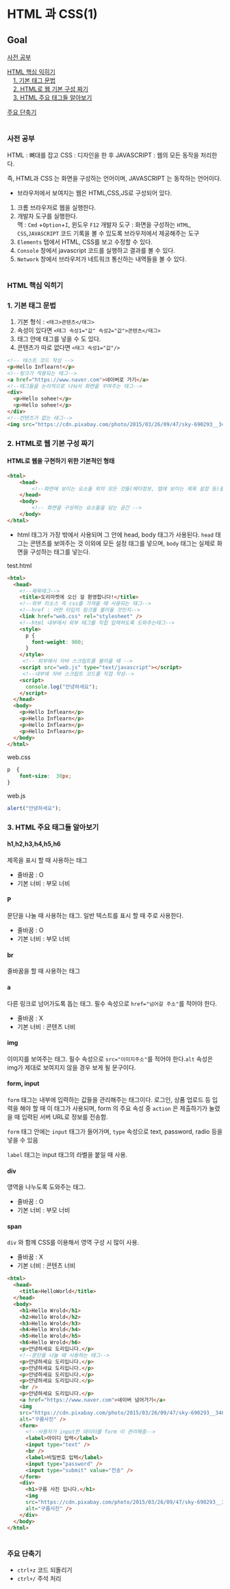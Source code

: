 # HTML 과 CSS(1) 
## Goal 
[사전 공부](#사전-공부)

[HTML 핵심 익히기](#html-핵심-익히기)    
　[1. 기본 태그 문법](#기본-태그-문법)  
　[2.  HTML로 웹 기본 구성 짜기](#html로-웹-기본-구성-짜기)  
　[3. HTML 주요 태그들 알아보기](#html-주요-태그들-알아보기)

[주요 단축기](#주요-단축기)
#

### 사전 공부
HTML : 뼈대를 잡고 
CSS : 디자인을 한 후
JAVASCRIPT : 웹의 모든 동작을 처리한다.

즉, HTML과 CSS 는 화면을 구성하는 언어이며,  JAVASCRIPT 는 동작하는 언어이다. 
 
 - 브라우저에서 보여지는 웹은 HTML,CSS,JS로 구성되어 있다.
 1. 크롬 브라우저로 웹을 실행한다.
 2. 개발자 도구를 실행한다.  
 맥 : `Cmd` +`Option`+`I`, 윈도우 `F12` 
 개발자 도구 : 화면을 구성하는 `HTML`, `CSS`,`JAVASCRIPT` 코드 기록을 볼 수 있도록 브라우저에서 제공해주는 도구 
 3. `Elements` 탭에서 HTML, CSS를 보고 수정할 수 있다.
 4. `Console` 창에서 javascript 코드를 실행하고 결과를 볼 수 있다.
 5. `Network` 창에서 브라우저가 네트워크 통신하는 내역들을 볼 수 있다.
 #
### HTML 핵심 익히기
### 1. 기본 태그 문법 
1. 기본 형식 : `<태그>콘텐츠</태그>`
2. 속성이 있다면 `<태그 속성1="값" 속성2="값">콘텐츠</태그>`
3. 태그 안에 태그를 넣을 수 도 있다.
4. 콘텐츠가 따로 없다면 `<태그 속성1="값"/>`
```html 
<!-- 테스트 코드 작성 -->
<p>Hello Inflearn!</p>
<!--링크가 적용되는 태그-->
<a href="https://www.naver.com">네이버로 가기</a>
<!--태그들을 논리적으로 나눠서 화면을 꾸며주는 태그-->
<div>
  <p>Hello sohee!</p>
  <p>Hello sohee!</p>
</div>
<!--컨텐츠가 없는 태그-->
<img src="https://cdn.pixabay.com/photo/2015/03/26/09/47/sky-690293__340.jpg" />
```

### 2. HTML로 웹 기본 구성 짜기 
#### HTML로 웹을 구현하기 위한 기본적인 형태 
```html
<html>
    <head>
        <!--화면에 보이는 요소들 외의 모든 것들(메타정보, 탭에 보이는 제목 설정 등)를 담는 공간-->
    </head>
    <body>
        <!-- 화면을 구성하는 요소들을 담는 공간 -->
    </body>
</html>
```
- html 태그가 가장 밖에서 사용되며 그 안에 head, body 태그가 사용된다.
	`head` 태그는 콘텐츠를 보여주는 것 이외에 모든 설정 태그를 넣으며, `body` 태그는 실제로 화면을 구성하는 태그를 넣는다.
	
test.html 
```html
<html>
  <head>
    <!--제목태그-->
    <title>도리마켓에 오신 걸 환영합니다!</title>
    <!--외부 리소스 즉 css를 가져올 때 사용되는 태그-->
    <!--href : 어떤 타입의 링크를 불러올 것인지-->
    <link href="web.css" rel="stylesheet" />
    <!--html 내부에서 외부 태그를 직접 입력하도록 도와주는태그-->
    <style>
      p {
        font-weight: 900;
      }
    </style>
     <!-- 외부에서 자바 스크립트를 불러올 때 -->
    <script src="web.js" type="text/javascript"></script>
     <!--내부에 자바 스크립트 코드를 직접 작성-->
    <script>
      console.log("안녕하세요");
    </script>
  </head>
  <body>
    <p>Hello Inflearn</p>
    <p>Hello Inflearn</p>
    <p>Hello Inflearn</p>
    <p>Hello Inflearn</p>
  </body>
</html>
```
web.css
```css
p  {
	font-size:  30px;
}
```
web.js
```js
alert("안녕하세요");
```
### 3. HTML 주요 태그들 알아보기 
#### 	h1,h2,h3,h4,h5,h6 
제목을 표시 할 때 사용하는 태그
- 줄바꿈 : O
- 기본 너비 : 부모 너비 
#### P
문단을 나눌 때 사용하는 태그. 일반 텍스트를 표시 할 때 주로 사용한다.
- 줄바꿈 : O
- 기본 너비 : 부모 너비 
#### br 
줄바꿈을 할 때 사용하는 태그 
#### a 
다른 링크로 넘어가도록 돕는 태그. 필수 속성으로 `href="넘어갈 주소"`를 적어야 한다.
- 줄바꿈 : X
- 기본 너비 : 콘텐츠 너비 
#### img 
이미지를 보여주는 태그. 필수 속성으로 `src="이미지주소"`를 적어야 한다.`alt` 속성은 img가 제대로 보여지지 않을 경우 보게 될 문구이다.

#### form, input 
`form` 태그는 내부에 입력하는 값들을 관리해주는 태그이다. 로그인, 상품 업로드 등 입력을 해야 할 때 이 태그가 사용되며, form 의 주요 속성 중 `action` 은 제출하기가 눌렸을 때 입력된 서버 URL로 정보를 전송함.

`form` 태그 안에는 `input` 태그가 들어가며, `type` 속성으로 text, password, radio 등을 넣을 수 있음

`label` 태그는 input 태그의 라벨을 붙일 때 사용.

#### div 
영역을 나누도록 도와주는 태그. 
- 줄바꿈 : O
- 기본 너비 : 부모 너비 

####  span 
`div` 와 함께 CSS를 이용해서 영역 구성 시 많이 사용. 
- 줄바꿈 : X
- 기본 너비 : 콘텐츠 너비 
```html
<html>
  <head>
    <title>HelloWorld</title>
  </head>
  <body>
    <h1>Hello Wrold</h1>
    <h2>Hello Wrold</h2>
    <h3>Hello Wrold</h3>
    <h4>Hello Wrold</h4>
    <h5>Hello Wrold</h5>
    <h6>Hello Wrold</h6>
    <p>안녕하세요 도리입니다.</p>
    <!--문단을 나눌 때 사용하는 태그-->
    <p>안녕하세요 도리입니다.</p>
    <p>안녕하세요 도리입니다.</p>
    <p>안녕하세요 도리입니다.</p>
    <p>안녕하세요 도리입니다.</p>
    <br />
    <p>안녕하세요 도리입니다.</p>
    <a href="https://www.naver.com">네이버 넘어가기</a>
    <img
    src="https://cdn.pixabay.com/photo/2015/03/26/09/47/sky-690293__340.jpg"/
    alt="구름사진" />
    <form>
      <!--사용자가 input한 데이터를 form 이 관리해줌-->
      <label>아이디 입력</label>
      <input type="text" />
      <br />
      <label>비밀번호 입력</label>
      <input type="password" />
      <input type="submit" value="전송" />
    </form>
    <div>
      <h1>구름 사진 입니다.</h1>
      <img
      src="https://cdn.pixabay.com/photo/2015/03/26/09/47/sky-690293__340.jpg"/
      alt="구름사진" />
    </div>
  </body>
</html>
```
#
###  주요 단축기 
- `ctrl+z` 코드 되돌리기
- `ctrl+/` 주석 처리 
